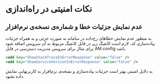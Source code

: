 # نکات امنیتی در راه‌اندازی

## عدم نمایش جزئیات خطا و شماره‌ی نسخه‌ی نرم‌افزار

به منظور عدم نمایش خطاهای رخ‌داده در سامانه به صورت جزئی و به همراه جزئیات پیاده‌سازی کد، لازم است کانفیگ زیر در فایل کانفیگ مربوط به آن سرویس اضافه شود برای مثال برای سرویس مدیریت دسترسی
در فایل 
AM.config
باشد.

```xml
<add key="ShowStackTraceInErrorResponse" value="false" />
<add key="ShowServiceVersionInErrorResponse" value="false" />
```

به دلایل امنیتی بهتر است جزئیات پیاده‌سازی و نسخه‌ی نرم‌افزار به کاربرنهایی نمایش داده نشود.
